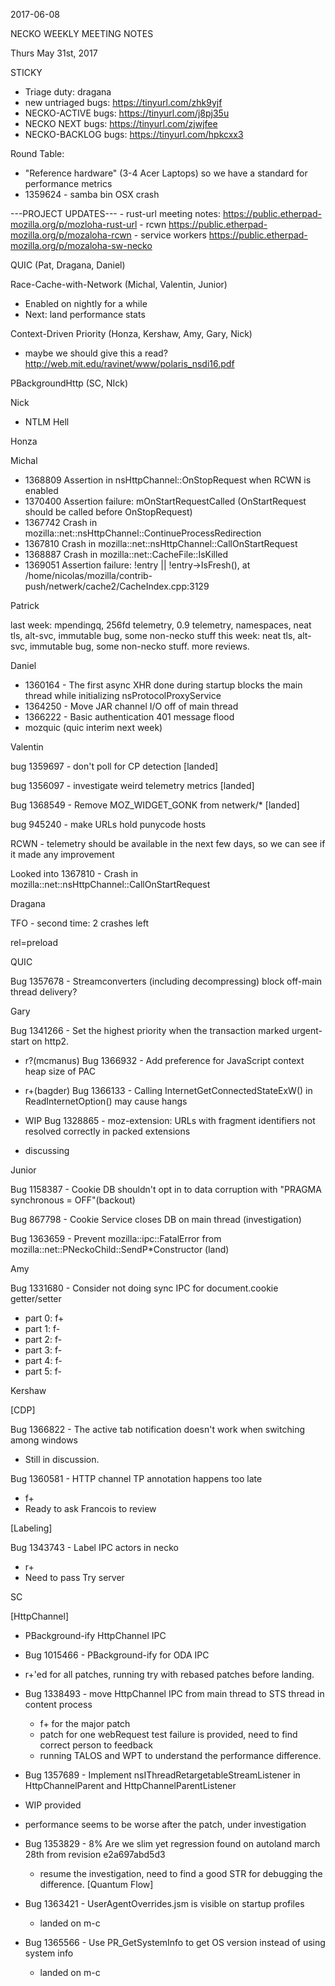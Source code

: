 2017-06-08

NECKO WEEKLY MEETING NOTES

Thurs May 31st, 2017

STICKY

- Triage duty: dragana
-  new untriaged bugs: https://tinyurl.com/zhk9yjf
- NECKO-ACTIVE bugs: https://tinyurl.com/j8pj35u
- NECKO NEXT bugs: https://tinyurl.com/zjwjfee
- NECKO-BACKLOG bugs:  https://tinyurl.com/hpkcxx3

Round Table:

- "Reference hardware" (3-4 Acer Laptops) so we have a standard for performance metrics
- 1359624 - samba bin OSX crash

---PROJECT UPDATES---
    - rust-url meeting notes: https://public.etherpad-mozilla.org/p/mozloha-rust-url
    - rcwn https://public.etherpad-mozilla.org/p/mozaloha-rcwn
    - service workers https://public.etherpad-mozilla.org/p/mozaloha-sw-necko

QUIC  (Pat, Dragana, Daniel)

Race-Cache-with-Network (Michal, Valentin, Junior)

- Enabled on nightly for a while
- Next: land performance stats

Context-Driven Priority  (Honza, Kershaw, Amy, Gary, Nick)

- maybe we should give this a read? http://web.mit.edu/ravinet/www/polaris_nsdi16.pdf

PBackgroundHttp (SC, NIck)

Nick

- NTLM Hell

Honza

Michal

 - 1368809 Assertion in nsHttpChannel::OnStopRequest when RCWN is enabled
 - 1370400 Assertion failure: mOnStartRequestCalled (OnStartRequest should be called before OnStopRequest)
 - 1367742 Crash in mozilla::net::nsHttpChannel::ContinueProcessRedirection
 - 1367810 Crash in mozilla::net::nsHttpChannel::CallOnStartRequest
 - 1368887 Crash in mozilla::net::CacheFile::IsKilled
 - 1369051 Assertion failure: !entry || !entry->IsFresh(), at /home/nicolas/mozilla/contrib-push/netwerk/cache2/CacheIndex.cpp:3129

Patrick

  last week: mpendingq, 256fd telemetry, 0.9 telemetry, namespaces, neat tls, alt-svc, immutable bug, some non-necko stuff
  this week: neat tls, alt-svc, immutable bug, some non-necko stuff. more reviews.

Daniel

  - 1360164 - The first async XHR done during startup blocks the main thread while initializing nsProtocolProxyService
  - 1364250 - Move JAR channel I/O off of main thread
  - 1366222  - Basic authentication 401 message flood
  - mozquic (quic interim next week)

Valentin

bug 1359697 - don't poll for CP detection [landed]

bug 1356097 - investigate weird telemetry metrics [landed]

Bug 1368549 - Remove MOZ_WIDGET_GONK from netwerk/* [landed]

bug 945240 - make URLs hold punycode hosts

RCWN - telemetry should be available in the next few days, so we can see if it made any improvement

Looked into 1367810 - Crash in mozilla::net::nsHttpChannel::CallOnStartRequest

Dragana

TFO - second time: 2 crashes left

rel=preload

QUIC

Bug 1357678 - Streamconverters (including decompressing) block off-main thread delivery?

Gary

Bug 1341266 - Set the highest priority when the transaction marked urgent-start on http2.

- r?(mcmanus)
Bug 1366932 - Add preference for JavaScript context heap size of PAC

- r+(bagder)
Bug 1366133 - Calling InternetGetConnectedStateExW() in ReadInternetOption() may cause hangs

- WIP
Bug 1328865 - moz-extension: URLs with fragment identifiers not resolved correctly in packed extensions

- discussing

Junior

Bug 1158387 - Cookie DB shouldn't opt in to data corruption with "PRAGMA synchronous = OFF"(backout)

Bug 867798 - Cookie Service closes DB on main thread (investigation)

Bug 1363659 - Prevent mozilla::ipc::FatalError from mozilla::net::PNeckoChild::SendP*Constructor (land)

Amy

Bug 1331680 - Consider not doing sync IPC for document.cookie getter/setter

* part 0: f+
* part 1: f-
* part 2: f-
* part 3: f-
* part 4: f-
* part 5: f-

Kershaw

[CDP]

Bug 1366822 - The active tab notification doesn't work when switching among windows

 - Still in discussion.

Bug 1360581 - HTTP channel TP annotation happens too late

- f+
- Ready to ask Francois to review

[Labeling]

Bug 1343743 - Label IPC actors in necko

 - r+
 - Need to pass Try server

SC

[HttpChannel]

- PBackground-ify HttpChannel IPC
 - Bug 1015466 - PBackground-ify for ODA IPC
  - r+'ed for all patches, running try with rebased patches before landing.
 - Bug 1338493 - move HttpChannel IPC from main thread to STS thread in content process
   - f+ for the major patch
   - patch for one webRequest test failure is provided, need to find correct person to feedback
   - running TALOS and WPT to understand the performance difference.
 - Bug 1357689 - Implement nsIThreadRetargetableStreamListener in HttpChannelParent and HttpChannelParentListener
  - WIP provided
  - performance seems to be worse after the patch, under investigation
 - Bug 1353829 - 8% Are we slim yet regression found on autoland march 28th from revision e2a697abd5d3
   - resume the investigation, need to find a good STR for debugging the difference.
[Quantum Flow]

- Bug 1363421 - UserAgentOverrides.jsm is visible on startup profiles
  - landed on m-c
- Bug 1365566 - Use PR_GetSystemInfo to get OS version instead of using system info
  - landed on m-c
